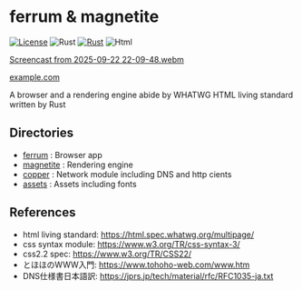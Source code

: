 # ferrum & magnetite

[![License](https://img.shields.io/badge/License-MIT-blue)](https://github.com/kntt32/ferrum/blob/main/LICENSE)
![Rust](https://img.shields.io/badge/Rust-1.89.0-orange?logo=Rust)
[![Rust](https://github.com/kntt32/ferrum/actions/workflows/rust.yml/badge.svg)](https://github.com/kntt32/ferrum/actions/workflows/rust.yml)
![Html](https://img.shields.io/badge/HTML-living_standard-blue?logo=HTML5)

[Screencast from 2025-09-22 22-09-48.webm](https://github.com/user-attachments/assets/553598bc-2344-437f-8814-74f391087579)

[example.com](https://www.example.com/)

A browser and a rendering engine abide by WHATWG HTML living standard written by Rust

## Directories
- [ferrum](https://github.com/kntt32/ferrum/tree/main/ferrum) : Browser app
- [magnetite](https://github.com/kntt32/ferrum/tree/main/magnetite) : Rendering engine
- [copper](https://github.com/kntt32/ferrum/tree/main/copper) : Network module including DNS and http cients
- [assets](https://github.com/kntt32/ferrum/tree/main/assets) : Assets including fonts

## References
- html living standard: https://html.spec.whatwg.org/multipage/
- css syntax module: https://www.w3.org/TR/css-syntax-3/
- css2.2 spec: https://www.w3.org/TR/CSS22/
- とほほのWWW入門: https://www.tohoho-web.com/www.htm
- DNS仕様書日本語訳: https://jprs.jp/tech/material/rfc/RFC1035-ja.txt
